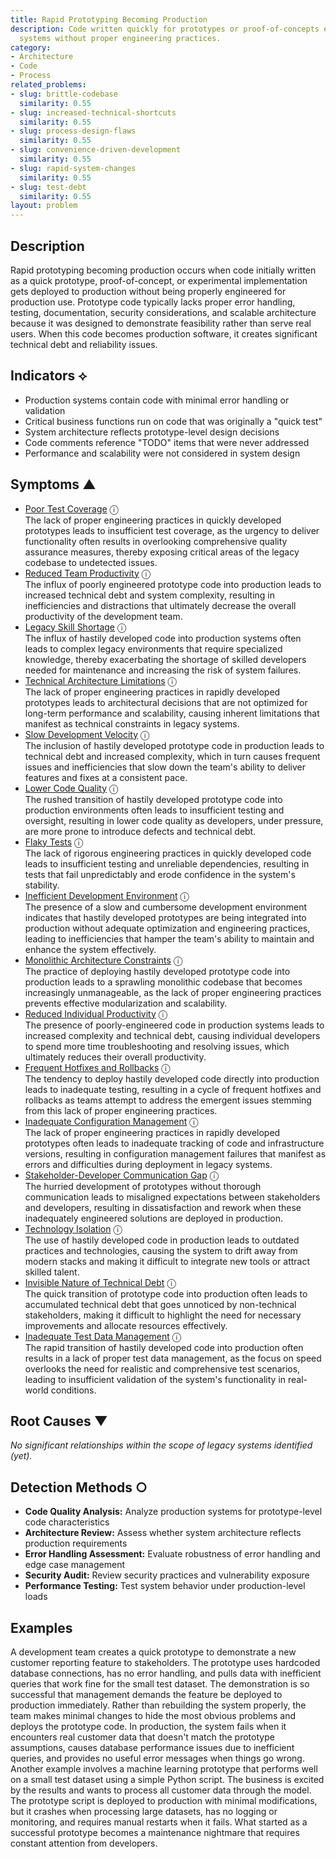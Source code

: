 ```yaml
---
title: Rapid Prototyping Becoming Production
description: Code written quickly for prototypes or proof-of-concepts ends up in production
  systems without proper engineering practices.
category:
- Architecture
- Code
- Process
related_problems:
- slug: brittle-codebase
  similarity: 0.55
- slug: increased-technical-shortcuts
  similarity: 0.55
- slug: process-design-flaws
  similarity: 0.55
- slug: convenience-driven-development
  similarity: 0.55
- slug: rapid-system-changes
  similarity: 0.55
- slug: test-debt
  similarity: 0.55
layout: problem
---
```


## Description

Rapid prototyping becoming production occurs when code initially written as a quick prototype, proof-of-concept, or experimental implementation gets deployed to production without being properly engineered for production use. Prototype code typically lacks proper error handling, testing, documentation, security considerations, and scalable architecture because it was designed to demonstrate feasibility rather than serve real users. When this code becomes production software, it creates significant technical debt and reliability issues.


## Indicators ⟡

- Production systems contain code with minimal error handling or validation
- Critical business functions run on code that was originally a "quick test"
- System architecture reflects prototype-level design decisions
- Code comments reference "TODO" items that were never addressed
- Performance and scalability were not considered in system design


## Symptoms ▲

- [Poor Test Coverage](poor-test-coverage.md) <span class="info-tooltip" title="Confidence: 0.499, Strength: 0.719">ⓘ</span>
<br/>  The lack of proper engineering practices in quickly developed prototypes leads to insufficient test coverage, as the urgency to deliver functionality often results in overlooking comprehensive quality assurance measures, thereby exposing critical areas of the legacy codebase to undetected issues.
- [Reduced Team Productivity](reduced-team-productivity.md) <span class="info-tooltip" title="Confidence: 0.483, Strength: 0.769">ⓘ</span>
<br/>  The influx of poorly engineered prototype code into production leads to increased technical debt and system complexity, resulting in inefficiencies and distractions that ultimately decrease the overall productivity of the development team.
- [Legacy Skill Shortage](legacy-skill-shortage.md) <span class="info-tooltip" title="Confidence: 0.473, Strength: 0.738">ⓘ</span>
<br/>  The influx of hastily developed code into production systems often leads to complex legacy environments that require specialized knowledge, thereby exacerbating the shortage of skilled developers needed for maintenance and increasing the risk of system failures.
- [Technical Architecture Limitations](technical-architecture-limitations.md) <span class="info-tooltip" title="Confidence: 0.461, Strength: 0.782">ⓘ</span>
<br/>  The lack of proper engineering practices in rapidly developed prototypes leads to architectural decisions that are not optimized for long-term performance and scalability, causing inherent limitations that manifest as technical constraints in legacy systems.
- [Slow Development Velocity](slow-development-velocity.md) <span class="info-tooltip" title="Confidence: 0.438, Strength: 0.809">ⓘ</span>
<br/>  The inclusion of hastily developed prototype code in production leads to technical debt and increased complexity, which in turn causes frequent issues and inefficiencies that slow down the team's ability to deliver features and fixes at a consistent pace.
- [Lower Code Quality](lower-code-quality.md) <span class="info-tooltip" title="Confidence: 0.406, Strength: 0.700">ⓘ</span>
<br/>  The rushed transition of hastily developed prototype code into production environments often leads to insufficient testing and oversight, resulting in lower code quality as developers, under pressure, are more prone to introduce defects and technical debt.
- [Flaky Tests](flaky-tests.md) <span class="info-tooltip" title="Confidence: 0.404, Strength: 0.725">ⓘ</span>
<br/>  The lack of rigorous engineering practices in quickly developed code leads to insufficient testing and unreliable dependencies, resulting in tests that fail unpredictably and erode confidence in the system's stability.
- [Inefficient Development Environment](inefficient-development-environment.md) <span class="info-tooltip" title="Confidence: 0.399, Strength: 0.647">ⓘ</span>
<br/>  The presence of a slow and cumbersome development environment indicates that hastily developed prototypes are being integrated into production without adequate optimization and engineering practices, leading to inefficiencies that hamper the team's ability to maintain and enhance the system effectively.
- [Monolithic Architecture Constraints](monolithic-architecture-constraints.md) <span class="info-tooltip" title="Confidence: 0.357, Strength: 0.740">ⓘ</span>
<br/>  The practice of deploying hastily developed prototype code into production leads to a sprawling monolithic codebase that becomes increasingly unmanageable, as the lack of proper engineering practices prevents effective modularization and scalability.
- [Reduced Individual Productivity](reduced-individual-productivity.md) <span class="info-tooltip" title="Confidence: 0.356, Strength: 0.675">ⓘ</span>
<br/>  The presence of poorly-engineered code in production systems leads to increased complexity and technical debt, causing individual developers to spend more time troubleshooting and resolving issues, which ultimately reduces their overall productivity.
- [Frequent Hotfixes and Rollbacks](frequent-hotfixes-and-rollbacks.md) <span class="info-tooltip" title="Confidence: 0.355, Strength: 0.709">ⓘ</span>
<br/>  The tendency to deploy hastily developed code directly into production leads to inadequate testing, resulting in a cycle of frequent hotfixes and rollbacks as teams attempt to address the emergent issues stemming from this lack of proper engineering practices.
- [Inadequate Configuration Management](inadequate-configuration-management.md) <span class="info-tooltip" title="Confidence: 0.343, Strength: 0.787">ⓘ</span>
<br/>  The lack of proper engineering practices in rapidly developed prototypes often leads to inadequate tracking of code and infrastructure versions, resulting in configuration management failures that manifest as errors and difficulties during deployment in legacy systems.
- [Stakeholder-Developer Communication Gap](stakeholder-developer-communication-gap.md) <span class="info-tooltip" title="Confidence: 0.333, Strength: 0.734">ⓘ</span>
<br/>  The hurried development of prototypes without thorough communication leads to misaligned expectations between stakeholders and developers, resulting in dissatisfaction and rework when these inadequately engineered solutions are deployed in production.
- [Technology Isolation](technology-isolation.md) <span class="info-tooltip" title="Confidence: 0.326, Strength: 0.781">ⓘ</span>
<br/>  The use of hastily developed code in production leads to outdated practices and technologies, causing the system to drift away from modern stacks and making it difficult to integrate new tools or attract skilled talent.
- [Invisible Nature of Technical Debt](invisible-nature-of-technical-debt.md) <span class="info-tooltip" title="Confidence: 0.313, Strength: 0.772">ⓘ</span>
<br/>  The quick transition of prototype code into production often leads to accumulated technical debt that goes unnoticed by non-technical stakeholders, making it difficult to highlight the need for necessary improvements and allocate resources effectively.
- [Inadequate Test Data Management](inadequate-test-data-management.md) <span class="info-tooltip" title="Confidence: 0.309, Strength: 0.769">ⓘ</span>
<br/>  The rapid transition of hastily developed code into production often results in a lack of proper test data management, as the focus on speed overlooks the need for realistic and comprehensive test scenarios, leading to insufficient validation of the system's functionality in real-world conditions.

## Root Causes ▼

*No significant relationships within the scope of legacy systems identified (yet).*

## Detection Methods ○

- **Code Quality Analysis:** Analyze production systems for prototype-level code characteristics
- **Architecture Review:** Assess whether system architecture reflects production requirements
- **Error Handling Assessment:** Evaluate robustness of error handling and edge case management
- **Security Audit:** Review security practices and vulnerability exposure
- **Performance Testing:** Test system behavior under production-level loads


## Examples

A development team creates a quick prototype to demonstrate a new customer reporting feature to stakeholders. The prototype uses hardcoded database connections, has no error handling, and pulls data with inefficient queries that work fine for the small test dataset. The demonstration is so successful that management demands the feature be deployed to production immediately. Rather than rebuilding the system properly, the team makes minimal changes to hide the most obvious problems and deploys the prototype code. In production, the system fails when it encounters real customer data that doesn't match the prototype assumptions, causes database performance issues due to inefficient queries, and provides no useful error messages when things go wrong. Another example involves a machine learning prototype that performs well on a small test dataset using a simple Python script. The business is excited by the results and wants to process all customer data through the model. The prototype script is deployed to production with minimal modifications, but it crashes when processing large datasets, has no logging or monitoring, and requires manual restarts when it fails. What started as a successful prototype becomes a maintenance nightmare that requires constant attention from developers.
